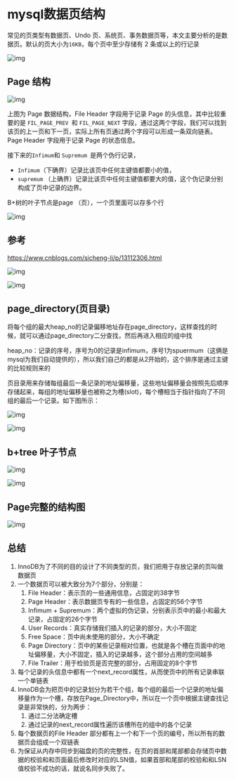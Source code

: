 # mysql数据页结构

常见的页类型有数据页、Undo 页、系统页、事务数据页等，本文主要分析的是数据页。默认的页大小为`16KB`，每个页中至少存储有 2 条或以上的行记录

![img](../../../pic/markdown/919737-20180408160535653-284016311.jpg)

## Page 结构

![img](../../../pic/markdown/919737-20180408162411775-1834436531.jpg)

上图为 Page 数据结构，File Header 字段用于记录 Page 的头信息，其中比较重要的是 `FIL_PAGE_PREV `和 `FIL_PAGE_NEXT` 字段，通过这两个字段，我们可以找到该页的上一页和下一页，实际上所有页通过两个字段可以形成一条双向链表。Page Header 字段用于记录 Page 的状态信息。

接下来的` Infimum `和 `Supremum `是两个伪行记录，

- `Infimum`（下确界）记录比该页中任何主键值都要小的值，
- `supremum` （上确界）记录比该页中任何主键值都要大的值，这个伪记录分别构成了页中记录的边界。



B+树的叶子节点是page （页），一个页里面可以存多个行

![img](../../../pic/markdown/919737-20180408164025591-158405878.jpg)



## 参考

https://www.cnblogs.com/sicheng-li/p/13112306.html

![img](../../../pic/markdown/1718305-20200613105924236-1484242434.png)

![img](../../../pic/markdown/1718305-20200613110050877-1311353594.png)



## page_directory(页目录)

 将每个组的最大heap_no的记录偏移地址存在page_directory，这样查找的时候，就可以通过page_directory二分查找，然后再进入相应的组中找



heap_no：记录的序号，序号为0的记录是infimum，序号1为spuermum（这俩是mysql为我们自动提供的），所以我们自己的都是从2开始的，这个排序是通过主键的比较规则来的



页目录用来存储每组最后一条记录的地址偏移量，这些地址偏移量会按照先后顺序存储起来，每组的地址偏移量也被称之为槽(slot)，每个槽相当于指针指向了不同组的最后一个记录。如下图所示：

![img](../../../pic/markdown/1718305-20200613111810859-1204067487.png)





![img](../../../pic/markdown/1718305-20200613111938225-117476401.png)



## b+tree 叶子节点

![img](../../../pic/markdown/1718305-20200613112513020-1776753894.png)





![img](../../../pic/markdown/1718305-20200613110452361-241712702.png)



## Page完整的结构图

![img](../../../pic/markdown/0cb46c3f208a53b359beb7fd2eee3dba.png)





## 总结

1. InnoDB为了不同的目的设计了不同类型的页，我们把用于存放记录的页叫做数据页
2. 一个数据页可以被大致分为7个部分，分别是：
   1. File Header：表示页的一些通用信息，占固定的38字节
   2. Page Header：表示数据页专有的一些信息，占固定的56个字节
   3. Infimum + Supremum：两个虚拟的伪记录，分别表示页中的最小和最大记录，占固定的26个字节
   4. User Records：真实存储我们插入的记录的部分，大小不固定
   5. Free Space：页中尚未使用的部分，大小不确定
   6. Page Directory：页中的某些记录相对位置，也就是各个槽在页面中的地址偏移量，大小不固定，插入的记录越多，这个部分占用的空间越多
   7. File Trailer：用于检验页是否完整的部分，占用固定的8个字节
3. 每个记录的头信息中都有一个next_record属性，从而使页中的所有记录串联一个单链表
4. InnoDB会为把页中的记录划分为若干个组，每个组的最后一个记录的地址偏移量作为一个槽，存放在Page_Directory中，所以在一个页中根据主键查找记录是非常快的，分为两步：
   1. 通过二分法确定槽
   2. 通过记录的next_record属性遍历该槽所在的组中的各个记录
5. 每个数据页的File Header 部分都有上一个和下一个页的编号，所以所有的数据页会组成一个双链表
6. 为保证从内存中同步到磁盘的页的完整性，在页的首部和尾部都会存储页中数据的校验和和页面最后修改时对应的LSN值，如果首部和尾部的校验和和LSN值校验不成功的话，就说名同步失败了。